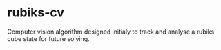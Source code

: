 # rubiks-cv
Computer vision algorithm designed initialy to track and analyse a rubiks cube state for future solving.
